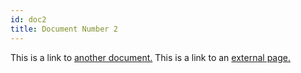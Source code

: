```yaml
---
id: doc2
title: Document Number 2
---
```


This is a link to [another document.](doc3.md) This is a link to an [external page.](http://www.example.com/)